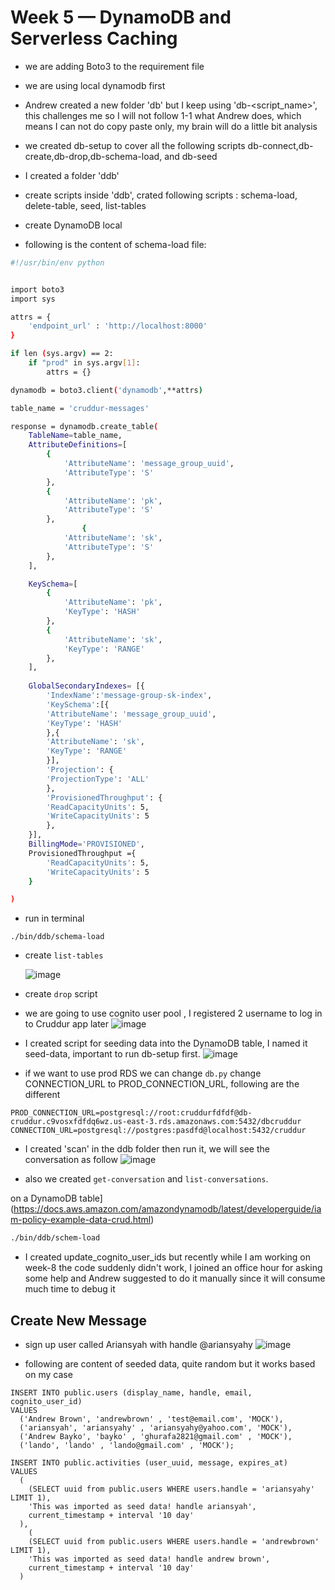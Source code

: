 # Week 5 — DynamoDB and Serverless Caching



- we are adding Boto3 to the requirement file

- we are using local dynamodb first
- Andrew created a new folder 'db' but I keep using 'db-<script_name>', this challenges me so I will not follow 1-1 what Andrew does, which means I can not do copy paste only, my brain will do a little bit analysis
- we created db-setup to cover all the following scripts db-connect,db-create,db-drop,db-schema-load, and db-seed

- I created a folder 'ddb' 
- create scripts inside 'ddb', crated following scripts : schema-load, delete-table, seed, list-tables

- create DynamoDB local
- following is the content of schema-load file:
  
```bash
#!/usr/bin/env python


import boto3
import sys

attrs = {
    'endpoint_url' : 'http://localhost:8000'
}

if len (sys.argv) == 2:
    if "prod" in sys.argv[1]:
        attrs = {}

dynamodb = boto3.client('dynamodb',**attrs)

table_name = 'cruddur-messages'

response = dynamodb.create_table(
    TableName=table_name,
    AttributeDefinitions=[
        {
            'AttributeName': 'message_group_uuid',
            'AttributeType': 'S'
        },        
        {
            'AttributeName': 'pk',
            'AttributeType': 'S'
        },
                {
            'AttributeName': 'sk',
            'AttributeType': 'S'
        },
    ],

    KeySchema=[
        {
            'AttributeName': 'pk',
            'KeyType': 'HASH'
        },
        {
            'AttributeName': 'sk',
            'KeyType': 'RANGE'
        },
    ],
    
    GlobalSecondaryIndexes= [{
        'IndexName':'message-group-sk-index',
        'KeySchema':[{
        'AttributeName': 'message_group_uuid',
        'KeyType': 'HASH'
        },{
        'AttributeName': 'sk',
        'KeyType': 'RANGE'
        }],
        'Projection': {
        'ProjectionType': 'ALL'
        },
        'ProvisionedThroughput': {
        'ReadCapacityUnits': 5,
        'WriteCapacityUnits': 5
        },
    }],
    BillingMode='PROVISIONED',
    ProvisionedThroughput ={
        'ReadCapacityUnits': 5,
        'WriteCapacityUnits': 5
    }

)
```
 

- run in terminal 
```
./bin/ddb/schema-load
```

- create `list-tables`

  ![image](https://github.com/ariansyahyutama/aws-bootcamp-cruddur-2023/assets/67248935/9827708d-88f5-4cb7-abed-c1b08cefae74)

- create `drop` script 


- we are going to use cognito user pool , I registered 2 username to log in to Cruddur app later
![image](https://github.com/ariansyahyutama/aws-bootcamp-cruddur-2023/assets/67248935/6b29f830-6a64-48d6-9bff-7b560db82a2f)

    
- I created script for seeding data into the DynamoDB table, I named it seed-data, important to run db-setup first.
![image](https://github.com/ariansyahyutama/aws-bootcamp-cruddur-2023/assets/67248935/fe3502b7-17ba-44ad-809d-81410dfe5c8f)


- if we want to use prod RDS we can change `db.py` change CONNECTION_URL to PROD_CONNECTION_URL, following are the different
```
PROD_CONNECTION_URL=postgresql://root:cruddurfdfdf@db-cruddur.c9vosxfdfdq6wz.us-east-3.rds.amazonaws.com:5432/dbcruddur
CONNECTION_URL=postgresql://postgres:pasdfd@localhost:5432/cruddur
```

- I created 'scan' in the ddb folder then run it, we will see the conversation as follow
![image](https://github.com/ariansyahyutama/aws-bootcamp-cruddur-2023/assets/67248935/42a9ce82-187a-4589-bcd6-3fd7854f5d45)

- also we created `get-conversation` and `list-conversations`.


 on a DynamoDB table](https://docs.aws.amazon.com/amazondynamodb/latest/developerguide/iam-policy-example-data-crud.html)

```sh
./bin/ddb/schem-load
```

- I created update_cognito_user_ids but recently while I am working on week-8 the code suddenly didn't work, I joined an office hour for asking some help and Andrew suggested to do it manually since it will consume much time to debug it
      

## Create New Message
- sign up user called Ariansyah with handle @ariansyahy
  ![image](https://github.com/ariansyahyutama/aws-bootcamp-cruddur-2023/assets/67248935/d94ec5bd-d761-41e5-b9ce-5d19e339b796)

- following are content of seeded data, quite random but it works based on my case
```
INSERT INTO public.users (display_name, handle, email, cognito_user_id)
VALUES
  ('Andrew Brown', 'andrewbrown' , 'test@email.com', 'MOCK'),
  ('ariansyah', 'ariansyahy' , 'ariansyahy@yahoo.com', 'MOCK'),
  ('Andrew Bayko', 'bayko' , 'ghurafa2821@gmail.com' , 'MOCK'),
  ('lando', 'lando' , 'lando@gmail.com' , 'MOCK');

INSERT INTO public.activities (user_uuid, message, expires_at)
VALUES
  (
    (SELECT uuid from public.users WHERE users.handle = 'ariansyahy' LIMIT 1),
    'This was imported as seed data! handle ariansyah',
    current_timestamp + interval '10 day'
  ),
    (
    (SELECT uuid from public.users WHERE users.handle = 'andrewbrown' LIMIT 1),
    'This was imported as seed data! handle andrew brown',
    current_timestamp + interval '10 day'
  )
```
   
